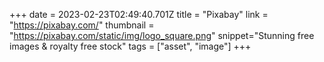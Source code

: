 +++
date = 2023-02-23T02:49:40.701Z
title = "Pixabay"
link = "https://pixabay.com/"
thumbnail = "https://pixabay.com/static/img/logo_square.png"
snippet="Stunning free images & royalty free stock"
tags = ["asset", "image"]
+++
